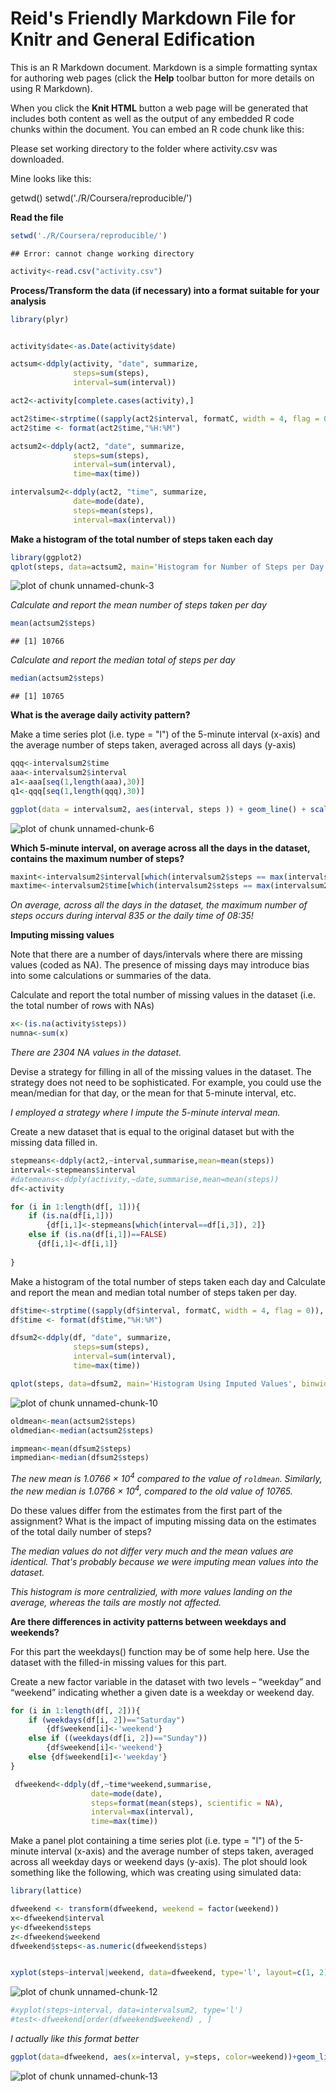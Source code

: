 Reid's Friendly Markdown File for Knitr and General Edification
========================================================

This is an R Markdown document. Markdown is a simple formatting syntax for authoring web pages (click the **Help** toolbar button for more details on using R Markdown).

When you click the **Knit HTML** button a web page will be generated that includes both content as well as the output of any embedded R code chunks within the document. You can embed an R code chunk like this:


Please set working directory to the folder where activity.csv was downloaded. 

Mine looks like this:

getwd()
setwd('./R/Coursera/reproducible/')

**Read the file**


```r
setwd('./R/Coursera/reproducible/')
```

```
## Error: cannot change working directory
```

```r
activity<-read.csv("activity.csv")
```


**Process/Transform the data (if necessary) into a format suitable for your analysis**

```r
library(plyr)


activity$date<-as.Date(activity$date)

actsum<-ddply(activity, "date", summarize, 
              steps=sum(steps),
              interval=sum(interval))

act2<-activity[complete.cases(activity),]

act2$time<-strptime((sapply(act2$interval, formatC, width = 4, flag = 0)), format = "%H%M")
act2$time <- format(act2$time,"%H:%M")

actsum2<-ddply(act2, "date", summarize, 
              steps=sum(steps),
              interval=sum(interval),
              time=max(time))

intervalsum2<-ddply(act2, "time", summarize, 
              date=mode(date),
              steps=mean(steps),
              interval=max(interval))
```


**Make a histogram of the total number of steps taken each day**


```r
library(ggplot2)
qplot(steps, data=actsum2, main='Histogram for Number of Steps per Day', binwidth=1000)
```

![plot of chunk unnamed-chunk-3](figure/unnamed-chunk-3.png) 

*Calculate and report the mean number of steps taken per day*


```r
mean(actsum2$steps)
```

```
## [1] 10766
```

*Calculate and report the median total of steps per day*


```r
median(actsum2$steps)
```

```
## [1] 10765
```

**What is the average daily activity pattern?**

Make a time series plot (i.e. type = "l") of the 5-minute interval (x-axis) and the average number of steps taken, averaged across all days (y-axis)


```r
qqq<-intervalsum2$time
aaa<-intervalsum2$interval
a1<-aaa[seq(1,length(aaa),30)]
q1<-qqq[seq(1,length(qqq),30)]

ggplot(data = intervalsum2, aes(interval, steps )) + geom_line() + scale_x_continuous(breaks=a1, labels=q1) + ylab("Average Steps Per 5-Minute Interval") + xlab("Time Interval")
```

![plot of chunk unnamed-chunk-6](figure/unnamed-chunk-6.png) 

**Which 5-minute interval, on average across all the days in the dataset, contains the maximum number of steps?**


```r
maxint<-intervalsum2$interval[which(intervalsum2$steps == max(intervalsum2$steps))]
maxtime<-intervalsum2$time[which(intervalsum2$steps == max(intervalsum2$steps))]
```

*On average, across all the days in the dataset, the maximum number of steps occurs during interval 835 or the daily time of 08:35!*


**Imputing missing values**

Note that there are a number of days/intervals where there are missing values (coded as NA). The presence of missing days may introduce bias into some calculations or summaries of the data.

Calculate and report the total number of missing values in the dataset (i.e. the total number of rows with NAs)

```r
x<-(is.na(activity$steps))
numna<-sum(x)
```

*There are 2304 NA values in the dataset.*


Devise a strategy for filling in all of the missing values in the dataset. The strategy does not need to be sophisticated. For example, you could use the mean/median for that day, or the mean for that 5-minute interval, etc.

*I employed a strategy where I impute the 5-minute interval mean.*

Create a new dataset that is equal to the original dataset but with the missing data filled in.


```r
stepmeans<-ddply(act2,~interval,summarise,mean=mean(steps))
interval<-stepmeans$interval
#datemeans<-ddply(activity,~date,summarise,mean=mean(steps))
df<-activity

for (i in 1:length(df[, 1])){
    if (is.na(df[i,1]))
        {df[i,1]<-stepmeans[which(interval==df[i,3]), 2]}
    else if (is.na(df[i,1])==FALSE)
      {df[i,1]<-df[i,1]}
         
}
```

Make a histogram of the total number of steps taken each day and Calculate and report the mean and median total number of steps taken per day. 


```r
df$time<-strptime((sapply(df$interval, formatC, width = 4, flag = 0)), format = "%H%M")
df$time <- format(df$time,"%H:%M")

dfsum2<-ddply(df, "date", summarize, 
              steps=sum(steps),
              interval=sum(interval),
              time=max(time))

qplot(steps, data=dfsum2, main='Histogram Using Imputed Values', binwidth=1000)
```

![plot of chunk unnamed-chunk-10](figure/unnamed-chunk-10.png) 

```r
oldmean<-mean(actsum2$steps)
oldmedian<-median(actsum2$steps)

impmean<-mean(dfsum2$steps)
impmedian<-median(dfsum2$steps)
```

*The new mean is 1.0766 &times; 10<sup>4</sup> compared to the value of `roldmean`. Similarly, the new median is 1.0766 &times; 10<sup>4</sup>, compared to the old value of 10765.*

Do these values differ from the estimates from the first part of the assignment? What is the impact of imputing missing data on the estimates of the total daily number of steps?

*The median values do not differ very much and the mean values are identical. That's probably because we were imputing mean values into the dataset.*

*This histogram is more centralizied, with more values landing on the average, whereas the tails are mostly not affected.*

**Are there differences in activity patterns between weekdays and weekends?**

For this part the weekdays() function may be of some help here. Use the dataset with the filled-in missing values for this part.

Create a new factor variable in the dataset with two levels – “weekday” and “weekend” indicating whether a given date is a weekday or weekend day.


```r
for (i in 1:length(df[, 2])){
    if (weekdays(df[i, 2])=="Saturday")
        {df$weekend[i]<-'weekend'}
    else if ((weekdays(df[i, 2])=="Sunday"))
        {df$weekend[i]<-'weekend'}
    else {df$weekend[i]<-'weekday'}
}

 dfweekend<-ddply(df,~time*weekend,summarise,
                  date=mode(date),
                  steps=format(mean(steps), scientific = NA),
                  interval=max(interval),
                  time=max(time))
```

Make a panel plot containing a time series plot (i.e. type = "l") of the 5-minute interval (x-axis) and the average number of steps taken, averaged across all weekday days or weekend days (y-axis). The plot should look something like the following, which was creating using simulated data:

```r
library(lattice)

dfweekend <- transform(dfweekend, weekend = factor(weekend))
x<-dfweekend$interval
y<-dfweekend$steps
z<-dfweekend$weekend
dfweekend$steps<-as.numeric(dfweekend$steps)


xyplot(steps~interval|weekend, data=dfweekend, type='l', layout=c(1, 2))
```

![plot of chunk unnamed-chunk-12](figure/unnamed-chunk-12.png) 

```r
#xyplot(steps~interval, data=intervalsum2, type='l')
#test<-dfweekend[order(dfweekend$weekend) , ]
```


*I actually like this format better*

```r
ggplot(data=dfweekend, aes(x=interval, y=steps, color=weekend))+geom_line() + facet_grid(weekend~.)
```

![plot of chunk unnamed-chunk-13](figure/unnamed-chunk-13.png) 

